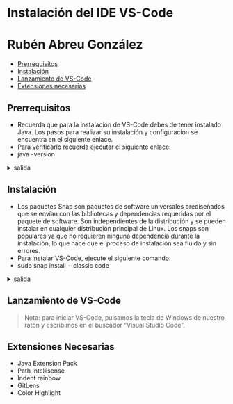 # Instalación del IDE VS-Code
# Rubén Abreu González

- [Prerrequisitos](#prerrequisitos)
- [Instalación](#instalación)
- [Lanzamiento de VS-Code](#lanzamiento-de-vs-code)
- [Extensiones necesarias](#extensiones-necesarias)

## Prerrequisitos
- Recuerda que para la instalación de VS-Code debes de tener instalado Java. Los pasos para realizar su instalación y configuración se encuentra en el siguiente enlace.
- Para verificarlo recuerda ejecutar el siguiente enlace:
- java -version
<details>
<summary>salida</summary>

```code
openjdk version "11.0.20.1" 2023-08-24
OpenJDK Runtime Environment (build 11.0.20.1+1-post-Ubuntu-0ubuntu122.04)
OpenJDK 64-Bit Server VM (build 11.0.20.1+1-post-Ubuntu-0ubuntu122.04, mixed mode, sharing)
```
</details>

## Instalación
- Los paquetes Snap son paquetes de software universales prediseñados que se envían con las bibliotecas y dependencias requeridas por el paquete de software. Son independientes de la distribución y se pueden instalar en cualquier distribución principal de Linux. Los snaps son populares ya que no requieren ninguna dependencia durante la instalación, lo que hace que el proceso de instalación sea fluido y sin errores.
- Para instalar VS-Code, ejecute el siguiente comando:
- sudo snap install --classic code
<details>
<summary>salida</summary>

```code
[sudo] contraseña para rabgonzalez:      	 
Se ha instalado code f1b07bd2 por Visual Studio Code (vscode✓)
```
</details>

## Lanzamiento de VS-Code
> Nota: para iniciar VS-Code, pulsamos la tecla de Windows de nuestro ratón y escribimos en el buscador “Visual Studio Code”.

## Extensiones Necesarias
- Java Extension Pack
- Path Intellisense
- Indent rainbow
- GitLens
- Color Highlight
